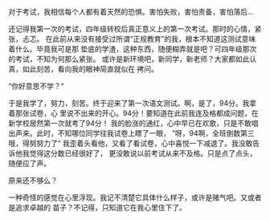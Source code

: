 
对于考试，我相信每个人都有着天然的恐惧。害怕失败，害怕责备，害怕落后...

还记得我第一次的考试，四年级转校后真正意义上的第一次考试。那时的心情，紧张，忐忑。
在此前从来没有接受过所谓“正规教育”的我，根本不知道这测试意味着什么。毕竟我可是那
垫底的学渣，这种东西，随便糊弄就是吧？可四年级那次的考试，不知为何那么紧张。
或许是新环境吧，新同学，新老师？大家都如此认真，如此刻苦，看向我的眼神简直就似在
拷问。

“你好意思不学？“

于是我学了，努力，刻苦。终于迎来了第一次语文测试。啊，是了，94分。我拿着那张试卷，心
里说不出来的开心。94分！要知道在此前我连及格都成问题，在新学校居然第一次就考了94分！
我的脸涨的通红，心中早已在欢歌，只是不敢唱出声来。此时，不知哪位同学往我试卷上瞟了一眼，
”呀，94啊，全班倒数第三哦，得努努力了“
我歪着头看他，又看了看试卷，心中喜悦一下减退了。我没敢告诉他我觉得这分数已经很好了，
更没敢说以前考试从来不及格。只是点了点头，随便应了声。

原来还不够么？

一种奇怪的感觉在心里浮现。我记不清楚它具体什么样子，或许是赌气吧。又或者是追求卓越的
苗子？不记得，只知道它在我心里住下了。